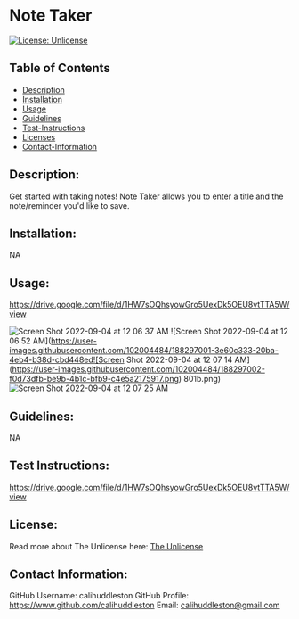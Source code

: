# Note Taker

[![License: Unlicense](https://img.shields.io/badge/license-Unlicense-blue.svg)](http://unlicense.org/)

## Table of Contents

- [Description](#description)
- [Installation](#install)
- [Usage](#usage)
- [Guidelines](#guidelines)
- [Test-Instructions](#test)
- [Licenses](#license)
- [Contact-Information](#email)

## Description:

Get started with taking notes! Note Taker allows you to enter a title and the note/reminder you'd like to save.

## Installation:

NA

## Usage:

https://drive.google.com/file/d/1HW7sOQhsyowGro5UexDk5OEU8vtTTA5W/view


![Screen Shot 2022-09-04 at 12 06 37 AM](https://user-images.githubusercontent.com/102004484/188296998-e7838c84-1cf6-4cb0-aa27-83bbe4baaaac.png)
![Screen Shot 2022-09-04 at 12 06 52 AM](https://user-images.githubusercontent.com/102004484/188297001-3e60c333-20ba-4eb4-b38d-cbd448ed![Screen Shot 2022-09-04 at 12 07 14 AM](https://user-images.githubusercontent.com/102004484/188297002-f0d73dfb-be9b-4b1c-bfb9-c4e5a2175917.png)
801b.png)
![Screen Shot 2022-09-04 at 12 07 25 AM](https://user-images.githubusercontent.com/102004484/188297006-fa717d74-4e00-4a08-9530-4692cbca1227.png)

## Guidelines:

NA

## Test Instructions:

https://drive.google.com/file/d/1HW7sOQhsyowGro5UexDk5OEU8vtTTA5W/view

## License:

Read more about The Unlicense here:
[The Unlicense](http://unlicense.org/)

## Contact Information:

GitHub Username: calihuddleston
GitHub Profile: https://www.github.com/calihuddleston
Email: calihuddleston@gmail.com
